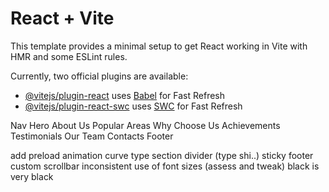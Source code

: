 # React + Vite

This template provides a minimal setup to get React working in Vite with HMR and some ESLint rules.

Currently, two official plugins are available:

- [@vitejs/plugin-react](https://github.com/vitejs/vite-plugin-react/blob/main/packages/plugin-react/README.md) uses [Babel](https://babeljs.io/) for Fast Refresh
- [@vitejs/plugin-react-swc](https://github.com/vitejs/vite-plugin-react-swc) uses [SWC](https://swc.rs/) for Fast Refresh


Nav
Hero
About Us
Popular Areas
Why Choose Us
Achievements
Testimonials
Our Team
Contacts
Footer


add preload animation
curve type section divider (type shi..)
sticky footer
custom scrollbar
inconsistent use of font sizes (assess and tweak)
black is very black
